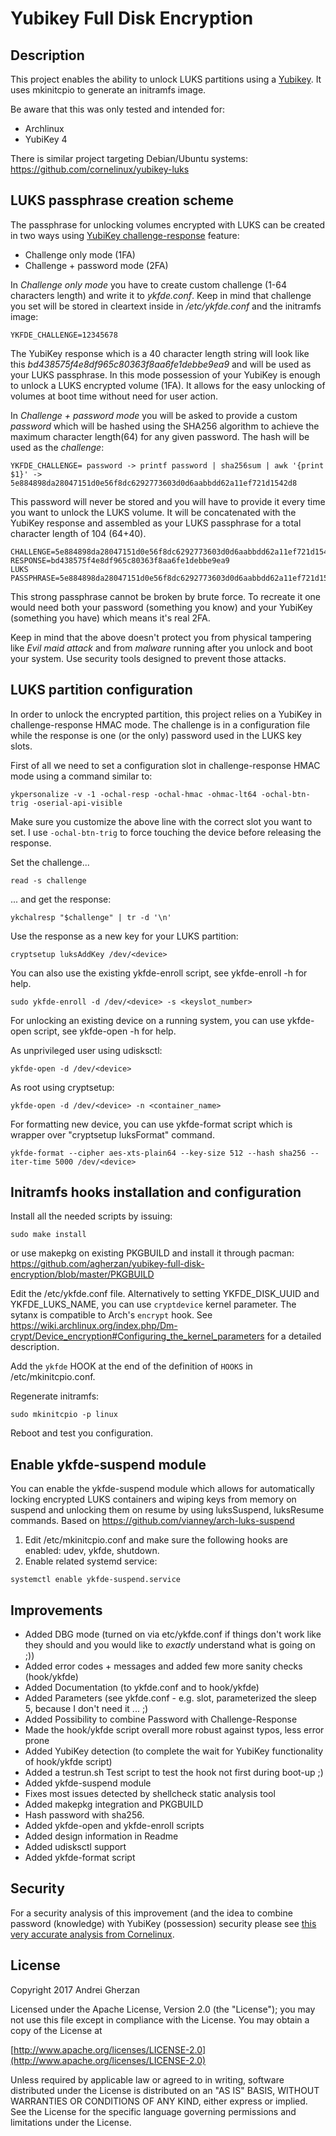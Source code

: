 # Yubikey Full Disk Encryption

## Description

This project enables the ability to unlock LUKS partitions using a [Yubikey](https://www.yubico.com). It uses mkinitcpio to generate an initramfs image.

Be aware that this was only tested and intended for:
* Archlinux
* YubiKey 4

There is similar project targeting Debian/Ubuntu systems: https://github.com/cornelinux/yubikey-luks

## LUKS passphrase creation scheme

The passphrase for unlocking volumes encrypted with LUKS can be created in two ways using [YubiKey challenge-response](https://www.yubico.com/products/services-software/personalization-tools/challenge-response) feature:

* Challenge only mode (1FA)
* Challenge + password mode (2FA)

In *Challenge only mode* you have to create custom challenge (1-64 characters length) and write it to *ykfde.conf*. Keep in mind that challenge you set will be stored in cleartext inside in */etc/ykfde.conf* and the initramfs image:

```
YKFDE_CHALLENGE=12345678
```

The YubiKey response which is a 40 character length string will look like this *bd438575f4e8df965c80363f8aa6fe1debbe9ea9* and will be used as your LUKS passphrase. In this mode possession of your YubiKey is enough to unlock a LUKS encrypted volume (1FA). It allows for the easy unlocking of volumes at boot time without need for user action.

In *Challenge + password mode* you will be asked to provide a custom *password* which will be hashed using the SHA256 algorithm to achieve the maximum character length(64) for any given password. The hash will be used as the *challenge*:


```
YKFDE_CHALLENGE= password -> printf password | sha256sum | awk '{print $1}' -> 5e884898da28047151d0e56f8dc6292773603d0d6aabbdd62a11ef721d1542d8
```

This password will never be stored and you will have to provide it every time you want to unlock the LUKS volume. It will be concatenated with the YubiKey response and assembled as your LUKS passphrase for a total character length of 104 (64+40).

```
CHALLENGE=5e884898da28047151d0e56f8dc6292773603d0d6aabbdd62a11ef721d1542d8
RESPONSE=bd438575f4e8df965c80363f8aa6fe1debbe9ea9
LUKS PASSPHRASE=5e884898da28047151d0e56f8dc6292773603d0d6aabbdd62a11ef721d1542d8bd438575f4e8df965c80363f8aa6fe1debbe9ea9
```

This strong passphrase cannot be broken by brute force. To recreate it one would need both your password (something you know) and your YubiKey (something you have) which means it's real 2FA.

Keep in mind that the above doesn't protect you from physical tampering like *Evil maid attack* and from *malware* running after you unlock and boot your system. Use security tools designed to prevent those attacks.

## LUKS partition configuration

In order to unlock the encrypted partition, this project relies on a YubiKey in challenge-response HMAC mode. The challenge is in a configuration file while the response is one (or the only) password used in the LUKS key slots.

First of all we need to set a configuration slot in challenge-response HMAC mode using a command similar to:

```
ykpersonalize -v -1 -ochal-resp -ochal-hmac -ohmac-lt64 -ochal-btn-trig -oserial-api-visible
```

Make sure you customize the above line with the correct slot you want to set. I use `-ochal-btn-trig` to force touching the device before releasing the response.

Set the challenge...

```
read -s challenge
```

... and get the response:

```
ykchalresp "$challenge" | tr -d '\n'
```

Use the response as a new key for your LUKS partition:

```
cryptsetup luksAddKey /dev/<device>
```

You can also use the existing ykfde-enroll script, see ykfde-enroll -h for help.
```
sudo ykfde-enroll -d /dev/<device> -s <keyslot_number>
```
For unlocking an existing device on a running system, you can use ykfde-open script, see ykfde-open -h for help.

As unprivileged user using udisksctl:
```
ykfde-open -d /dev/<device>
```
As root using cryptsetup:
```
ykfde-open -d /dev/<device> -n <container_name>
```

For formatting new device, you can use ykfde-format script which is wrapper over "cryptsetup luksFormat" command.
```
ykfde-format --cipher aes-xts-plain64 --key-size 512 --hash sha256 --iter-time 5000 /dev/<device>
```

## Initramfs hooks installation and configuration

Install all the needed scripts by issuing:

```
sudo make install
```
or use makepkg on existing PKGBUILD and install it through pacman: https://github.com/agherzan/yubikey-full-disk-encryption/blob/master/PKGBUILD

Edit the /etc/ykfde.conf file. Alternatively to setting YKFDE_DISK_UUID and YKFDE_LUKS_NAME, you can use ``cryptdevice`` kernel parameter. The sytanx is compatible to Arch's ``encrypt`` hook.
See https://wiki.archlinux.org/index.php/Dm-crypt/Device_encryption#Configuring_the_kernel_parameters for a detailed description.

Add the `ykfde` HOOK at the end of the definition of `HOOKS` in /etc/mkinitcpio.conf.

Regenerate initramfs:

```
sudo mkinitcpio -p linux
```

Reboot and test you configuration.

## Enable ykfde-suspend module

You can enable the ykfde-suspend module which allows for automatically locking encrypted LUKS containers and wiping keys from memory on suspend and unlocking them on resume by using luksSuspend, luksResume commands. Based on https://github.com/vianney/arch-luks-suspend

1. Edit /etc/mkinitcpio.conf and make sure the following hooks are enabled: udev, ykfde, shutdown.
2. Enable related systemd service:

```
systemctl enable ykfde-suspend.service
```

## Improvements

* Added DBG mode (turned on via etc/ykfde.conf if things don't work like they should and you would like to *exactly* understand what is going on ;))
* Added error codes + messages and added few more sanity checks (hook/ykfde)
* Added Documentation (to ykfde.conf and to hook/ykfde)
* Added Parameters (see ykfde.conf - e.g. slot, parameterized the sleep 5, because I don't need it ... ;) 
* Added Possibility to combine Password with Challenge-Response
* Made the hook/ykfde script overall more robust against typos, less error prone
* Added YubiKey detection (to complete the wait for YubiKey functionality of hook/ykfde script)
* Added a testrun.sh Test script to test the hook not first during boot-up ;)
* Added ykfde-suspend module
* Fixes most issues detected by shellcheck static analysis tool
* Added makepkg integration and PKGBUILD
* Hash password with sha256.
* Added ykfde-open and ykfde-enroll scripts
* Added design information in Readme
* Added udisksctl support
* Added ykfde-format script

## Security

For a security analysis of this improvement (and the idea to combine password (knowledge) with YubiKey (possession) security please see
[this very accurate analysis from Cornelinux](https://github.com/cornelinux/yubikey-luks/issues/1#issuecomment-326504799).

## License

Copyright 2017 Andrei Gherzan

Licensed under the Apache License, Version 2.0 (the "License");
you may not use this file except in compliance with the License.
You may obtain a copy of the License at

[http://www.apache.org/licenses/LICENSE-2.0](http://www.apache.org/licenses/LICENSE-2.0)

Unless required by applicable law or agreed to in writing, software
distributed under the License is distributed on an "AS IS" BASIS,
WITHOUT WARRANTIES OR CONDITIONS OF ANY KIND, either express or implied.
See the License for the specific language governing permissions and
limitations under the License.
